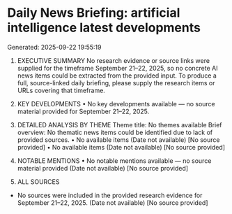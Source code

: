 # Daily News Briefing: artificial intelligence latest developments
Generated: 2025-09-22 19:55:19

1. EXECUTIVE SUMMARY
No research evidence or source links were supplied for the timeframe September 21–22, 2025, so no concrete AI news items could be extracted from the provided input. To produce a full, source-linked daily briefing, please supply the research items or URLs covering that timeframe.

2. KEY DEVELOPMENTS
• No key developments available — no source material provided for September 21–22, 2025.

3. DETAILED ANALYSIS BY THEME
Theme title: No themes available
Brief overview: No thematic news items could be identified due to lack of provided sources.
• No available items (Date not available) [No source provided]
• No available items (Date not available) [No source provided]

4. NOTABLE MENTIONS
• No notable mentions available — no source material provided (Date not available) [No source provided]

5. ALL SOURCES
- No sources were included in the provided research evidence for September 21–22, 2025. (Date not available) [No source provided]

